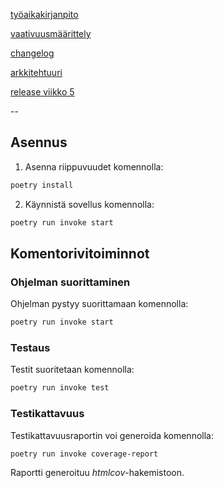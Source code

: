 [työaikakirjanpito](https://github.com/sebastian-lehto/ot-harjoitustyo/blob/master/dokumentaatio/tuntikirjanpito.md)

[vaativuusmäärittely](https://github.com/sebastian-lehto/ot-harjoitustyo/blob/master/dokumentaatio/vaatimusmaarittelu.md)

[changelog](https://github.com/sebastian-lehto/ot-harjoitustyo/blob/master/dokumentaatio/changelog.md)

[arkkitehtuuri](https://github.com/sebastian-lehto/ot-harjoitustyo/blob/master/dokumentaatio/arkkitehtuuri.md)

[release viikko 5](https://github.com/sebastian-lehto/ot-harjoitustyo/releases/tag/viikko5)

--

## Asennus

1. Asenna riippuvuudet komennolla:

```bash
poetry install
```

2. Käynnistä sovellus komennolla:

```bash
poetry run invoke start
```

## Komentorivitoiminnot

### Ohjelman suorittaminen

Ohjelman pystyy suorittamaan komennolla:

```bash
poetry run invoke start
```

### Testaus

Testit suoritetaan komennolla:

```bash
poetry run invoke test
```

### Testikattavuus

Testikattavuusraportin voi generoida komennolla:

```bash
poetry run invoke coverage-report
```

Raportti generoituu _htmlcov_-hakemistoon.
